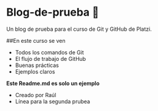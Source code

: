 # Blog-de-prueba 🙂
Un blog de prueba para el curso de Git y GitHub de Platzi.

##En este curso se ven
- Todos los comandos de Git
- El flujo de trabajo de GitHub
- Buenas prácticas
- Ejemplos claros

**Este Readme.md es solo un ejemplo**

- Creado por Raúl
- Línea para la segunda prubea